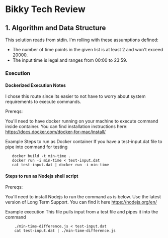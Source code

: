 # Bikky Tech Review

## 1. Algorithm and Data Structure
This solution reads from stdin.
I'm rolling with these assumptions defined:
 - The number of time points in the given list is at least 2 and won't exceed 20000.
 - The input time is legal and ranges from 00:00 to 23:59.

### Execution
#### Dockerized Execution Notes
I chose this route since its easier to not have to worry about system requirements to execute commands.

Prereqs:

You'll need to have docker running on your machine to execute command inside container. You can find installation instructions here:
https://docs.docker.com/docker-for-mac/install/

Example Steps to run as Docker container
If you have a test-input.dat file to pipe into command for testing

 ```
    docker build -t min-time .
    docker run -i min-time < test-input.dat
    cat test-input.dat | docker run -i min-time
 ```


#### Steps to run as Nodejs shell script
Prereqs:

You'll need to install Nodejs to run the command as is below. Use the latest version of Long Term Support. You can find it here https://nodejs.org/en/

Example execution
This file pulls input from a test file and pipes it into the command

```
    ./min-time-difference.js < test-input.dat
    cat test-input.dat | ./min-time-difference.js
```